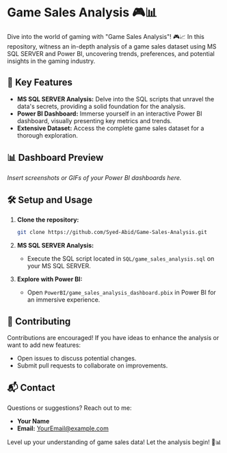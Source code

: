 # Game Sales Analysis 🎮📊


Dive into the world of gaming with "Game Sales Analysis"! 🎮📈 In this repository, witness an in-depth analysis of a game sales dataset using MS SQL SERVER and Power BI, uncovering trends, preferences, and potential insights in the gaming industry.

## 🚀 Key Features

- **MS SQL SERVER Analysis:** Delve into the SQL scripts that unravel the data's secrets, providing a solid foundation for the analysis.
- **Power BI Dashboard:** Immerse yourself in an interactive Power BI dashboard, visually presenting key metrics and trends.
- **Extensive Dataset:** Access the complete game sales dataset for a thorough exploration.

## 📊 Dashboard Preview

*Insert screenshots or GIFs of your Power BI dashboards here.*

## 🛠️ Setup and Usage

1. **Clone the repository:**
    ```bash
    git clone https://github.com/Syed-Abid/Game-Sales-Analysis.git
    ```

2. **MS SQL SERVER Analysis:**
    - Execute the SQL script located in `SQL/game_sales_analysis.sql` on your MS SQL SERVER.

3. **Explore with Power BI:**
    - Open `PowerBI/game_sales_analysis_dashboard.pbix` in Power BI for an immersive experience.

## 🤝 Contributing

Contributions are encouraged! If you have ideas to enhance the analysis or want to add new features:

- Open issues to discuss potential changes.
- Submit pull requests to collaborate on improvements.

## 📬 Contact

Questions or suggestions? Reach out to me:

- **Your Name**
- **Email:** [YourEmail@example.com](mailto:YourEmail@example.com)

Level up your understanding of game sales data! Let the analysis begin! 🚀📊
